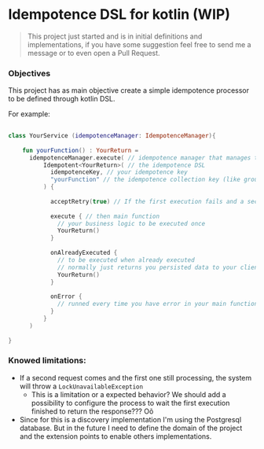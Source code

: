 # Idempotence DSL for kotlin (WIP)

> This project just started and is in initial definitions and implementations, if you have some suggestion feel free to send me a message or to even open a Pull Request.

### Objectives

This project has as main objective create a simple idempotence processor to be defined through kotlin DSL.

For example:

```kotlin
 
class YourService (idempotenceManager: IdempotenceManager){
    
    fun yourFunction() : YourReturn =
      idempotenceManager.execute( // idempotence manager that manages the idempotence to you
          Idempotent<YourReturn>( // the idempotence DSL
            idempotenceKey, // your idempotence key
            "yourFunction" // the idempotence collection key (like group) to be used to index idempotents registers
          ) {
           
            acceptRetry(true) // If the first execution fails and a second one comes, the main function will be executed again
  
            execute { // then main function
              // your business logic to be executed once
              YourReturn()
            }
  
            onAlreadyExecuted {
              // to be executed when already executed
              // normally just returns you persisted data to your client
              YourReturn()
            }
  
            onError {
              // runned every time you have error in your main function
            }
          }
      )
  
}

```

### Knowed limitations:

- If a second request comes and the first one still processing, the system will throw a `LockUnavailableException`
  - This is a limitation or a expected behavior? We should add a possibility to configure the process to wait the first execution finished to return the response??? Oõ
- Since for this is a discovery implementation I'm using the Postgresql database. But in the future I need to define the domain of the project and the extension points to enable others implementations. 